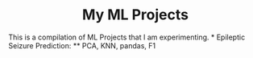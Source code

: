 <h1 align="center">My ML Projects</h1>
This is a compilation of ML Projects that I am experimenting.
* Epileptic Seizure Prediction:
** PCA, KNN, pandas, F1
